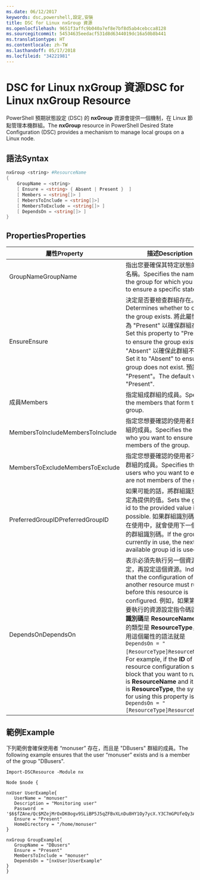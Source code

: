```yaml
---
ms.date: 06/12/2017
keywords: dsc,powershell,設定,安裝
title: DSC for Linux nxGroup 資源
ms.openlocfilehash: 9651f3affc9b040a7ef8e7bf8d5ab4cebcca8128
ms.sourcegitcommit: 54534635eedacf531d8d6344019dc16a50b8b441
ms.translationtype: HT
ms.contentlocale: zh-TW
ms.lasthandoff: 05/17/2018
ms.locfileid: "34221981"
---
```

# <a name="dsc-for-linux-nxgroup-resource"></a><span data-ttu-id="53e95-103">DSC for Linux nxGroup 資源</span><span class="sxs-lookup"><span data-stu-id="53e95-103">DSC for Linux nxGroup Resource</span></span>

<span data-ttu-id="53e95-104">PowerShell 預期狀態設定 (DSC) 的 **nxGroup** 資源會提供一個機制，在 Linux 節點管理本機群組。</span><span class="sxs-lookup"><span data-stu-id="53e95-104">The **nxGroup** resource in PowerShell Desired State Configuration (DSC) provides a mechanism to manage local groups on a Linux node.</span></span>

## <a name="syntax"></a><span data-ttu-id="53e95-105">語法</span><span class="sxs-lookup"><span data-stu-id="53e95-105">Syntax</span></span>

```powershell
nxGroup <string> #ResourceName
{
    GroupName = <string>
    [ Ensure = <string> { Absent | Present }  ]
    [ Members = <string[]> ]
    [ MebersToInclude = <string[]>]
    [ MembersToExclude = <string[]> ]
    [ DependsOn = <string[]> ]
}

```

## <a name="properties"></a><span data-ttu-id="53e95-106">Properties</span><span class="sxs-lookup"><span data-stu-id="53e95-106">Properties</span></span>

|  <span data-ttu-id="53e95-107">屬性</span><span class="sxs-lookup"><span data-stu-id="53e95-107">Property</span></span> |  <span data-ttu-id="53e95-108">描述</span><span class="sxs-lookup"><span data-stu-id="53e95-108">Description</span></span> |
|---|---|
| <span data-ttu-id="53e95-109">GroupName</span><span class="sxs-lookup"><span data-stu-id="53e95-109">GroupName</span></span>| <span data-ttu-id="53e95-110">指出您要確保其特定狀態的群組名稱。</span><span class="sxs-lookup"><span data-stu-id="53e95-110">Specifies the name of the group for which you want to ensure a specific state.</span></span>|
| <span data-ttu-id="53e95-111">Ensure</span><span class="sxs-lookup"><span data-stu-id="53e95-111">Ensure</span></span>| <span data-ttu-id="53e95-112">決定是否要檢查群組存在。</span><span class="sxs-lookup"><span data-stu-id="53e95-112">Determines whether to check if the group exists.</span></span> <span data-ttu-id="53e95-113">將此屬性設定為 "Present" 以確保群組存在。</span><span class="sxs-lookup"><span data-stu-id="53e95-113">Set this property to "Present" to ensure the group exists.</span></span> <span data-ttu-id="53e95-114">設為 "Absent" 以確保此群組不存在。</span><span class="sxs-lookup"><span data-stu-id="53e95-114">Set it to "Absent" to ensure the group does not exist.</span></span> <span data-ttu-id="53e95-115">預設值為 "Present"。</span><span class="sxs-lookup"><span data-stu-id="53e95-115">The default value is "Present".</span></span>|
| <span data-ttu-id="53e95-116">成員</span><span class="sxs-lookup"><span data-stu-id="53e95-116">Members</span></span>| <span data-ttu-id="53e95-117">指定組成群組的成員。</span><span class="sxs-lookup"><span data-stu-id="53e95-117">Specifies the members that form the group.</span></span>|
| <span data-ttu-id="53e95-118">MembersToInclude</span><span class="sxs-lookup"><span data-stu-id="53e95-118">MembersToInclude</span></span>| <span data-ttu-id="53e95-119">指定您想要確認的使用者是此群組的成員。</span><span class="sxs-lookup"><span data-stu-id="53e95-119">Specifies the users who you want to ensure are members of the group.</span></span>|
| <span data-ttu-id="53e95-120">MembersToExclude</span><span class="sxs-lookup"><span data-stu-id="53e95-120">MembersToExclude</span></span>| <span data-ttu-id="53e95-121">指定您想要確認的使用者不是此群組的成員。</span><span class="sxs-lookup"><span data-stu-id="53e95-121">Specifies the users who you want to ensure are not members of the group.</span></span>|
| <span data-ttu-id="53e95-122">PreferredGroupID</span><span class="sxs-lookup"><span data-stu-id="53e95-122">PreferredGroupID</span></span>| <span data-ttu-id="53e95-123">如果可能的話，將群組識別碼設定為提供的值。</span><span class="sxs-lookup"><span data-stu-id="53e95-123">Sets the group id to the provided value if possible.</span></span> <span data-ttu-id="53e95-124">如果群組識別碼目前正在使用中，就會使用下一個可用的群組識別碼。</span><span class="sxs-lookup"><span data-stu-id="53e95-124">If the group id is currently in use, the next available group id is used.</span></span>|
| <span data-ttu-id="53e95-125">DependsOn</span><span class="sxs-lookup"><span data-stu-id="53e95-125">DependsOn</span></span> | <span data-ttu-id="53e95-126">表示必須先執行另一個資源的設定，再設定這個資源。</span><span class="sxs-lookup"><span data-stu-id="53e95-126">Indicates that the configuration of another resource must run before this resource is configured.</span></span> <span data-ttu-id="53e95-127">例如，如果第一個想要執行的資源設定指令碼區塊的**識別碼**是 **ResourceName**，而它的類型是 **ResourceType**，則使用這個屬性的語法就是 `DependsOn = "[ResourceType]ResourceName"`。</span><span class="sxs-lookup"><span data-stu-id="53e95-127">For example, if the **ID** of the resource configuration script block that you want to run first is **ResourceName** and its type is **ResourceType**, the syntax for using this property is `DependsOn = "[ResourceType]ResourceName"`.</span></span>|

## <a name="example"></a><span data-ttu-id="53e95-128">範例</span><span class="sxs-lookup"><span data-stu-id="53e95-128">Example</span></span>

<span data-ttu-id="53e95-129">下列範例會確保使用者 “monuser” 存在，而且是 "DBusers" 群組的成員。</span><span class="sxs-lookup"><span data-stu-id="53e95-129">The following example ensures that the user “monuser” exists and is a member of the group "DBusers".</span></span>

```
Import-DSCResource -Module nx

Node $node {

nxUser UserExample{
   UserName = "monuser"
   Description = "Monitoring user"
   Password  =    '$6$fZAne/Qc$MZejMrOxDK0ogv9SLiBP5J5qZFBvXLnDu8HY1Oy7ycX.Y3C7mGPUfeQy3A82ev3zIabhDQnj2ayeuGn02CqE/0'
   Ensure = "Present"
   HomeDirectory = "/home/monuser"
}

nxGroup GroupExample{
   GroupName = "DBusers"
   Ensure = "Present"
   MembersToInclude = "monuser"
   DependsOn = "[nxUser]UserExample"
}
}
```